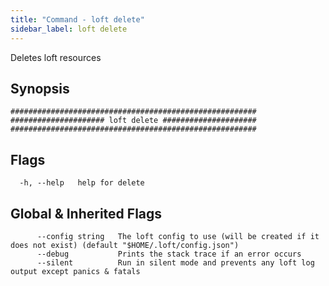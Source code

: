 ```yaml
---
title: "Command - loft delete"
sidebar_label: loft delete
---
```



Deletes loft resources

## Synopsis


```
#######################################################
##################### loft delete #####################
#######################################################
```


## Flags

```
  -h, --help   help for delete
```


## Global & Inherited Flags

```
      --config string   The loft config to use (will be created if it does not exist) (default "$HOME/.loft/config.json")
      --debug           Prints the stack trace if an error occurs
      --silent          Run in silent mode and prevents any loft log output except panics & fatals
```

